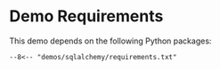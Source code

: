 # Demo Requirements

This demo depends on the following Python packages:

```text title="demos/sqlalchemy/requirements.txt"
--8<-- "demos/sqlalchemy/requirements.txt"
```
